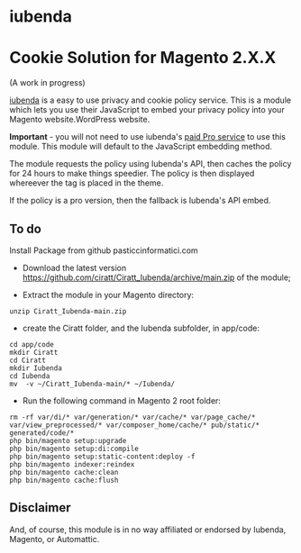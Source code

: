 # iubenda
Cookie Solution for Magento 2.X.X
=====================

(A work in progress)

[iubenda](https://www.iubenda.com/) is a easy to use privacy and cookie policy service. This is a module which lets you use their JavaScript to embed your privacy policy into your Magento website.WordPress website.

**Important** - you will not need to use iubenda's [paid Pro service](https://www.iubenda.com/en/pricing) to use this module. This module will default to the JavaScript embedding method.

The module requests the policy using Iubenda's API, then caches the policy for 24 hours to make things speedier. The policy is then displayed whereever the tag is placed in the theme.

If the policy is a pro version, then the fallback is Iubenda's API embed.

To do
-----
Install Package from github pasticcinformatici.com

- Download the latest version https://github.com/ciratt/Ciratt_Iubenda/archive/main.zip of the module;

- Extract the module in your Magento directory:
```
unzip Ciratt_Iubenda-main.zip
```

- create the Ciratt folder, and the Iubenda subfolder, in app/code:
```
cd app/code
mkdir Ciratt
cd Ciratt
mkdir Iubenda
cd Iubenda
mv  -v ~/Ciratt_Iubenda-main/* ~/Iubenda/
```

- Run the following command in Magento 2 root folder:
```
rm -rf var/di/* var/generation/* var/cache/* var/page_cache/* var/view_preprocessed/* var/composer_home/cache/* pub/static/* generated/code/*
php bin/magento setup:upgrade
php bin/magento setup:di:compile
php bin/magento setup:static-content:deploy -f
php bin/magento indexer:reindex
php bin/magento cache:clean
php bin/magento cache:flush
```

Disclaimer
----------
And, of course, this module is in no way affiliated or endorsed by Iubenda, Magento, or Automattic.
